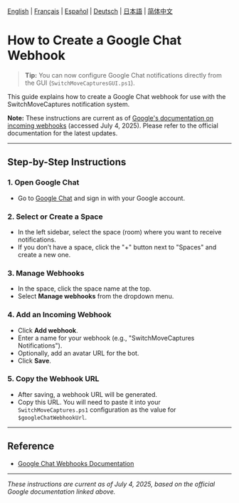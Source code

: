 [English](../en/GoogleChatWebhook.md) | [Français](../fr/GoogleChatWebhook.md) | [Español](../es/GoogleChatWebhook.md) | [Deutsch](../de/GoogleChatWebhook.md) | [日本語](../ja/GoogleChatWebhook.md) | [简体中文](../zh/GoogleChatWebhook.md)

# How to Create a Google Chat Webhook

> **Tip:** You can now configure Google Chat notifications directly from the GUI (`SwitchMoveCapturesGUI.ps1`).

This guide explains how to create a Google Chat webhook for use with the SwitchMoveCaptures notification system.

**Note:** These instructions are current as of [Google's documentation on incoming webhooks](https://developers.google.com/chat/how-tos/webhooks) (accessed July 4, 2025). Please refer to the official documentation for the latest updates.

---

## Step-by-Step Instructions

### 1. Open Google Chat

- Go to [Google Chat](https://chat.google.com/) and sign in with your Google account.

### 2. Select or Create a Space

- In the left sidebar, select the space (room) where you want to receive notifications.
- If you don’t have a space, click the "+" button next to "Spaces" and create a new one.

### 3. Manage Webhooks

- In the space, click the space name at the top.
- Select **Manage webhooks** from the dropdown menu.

### 4. Add an Incoming Webhook

- Click **Add webhook**.
- Enter a name for your webhook (e.g., "SwitchMoveCaptures Notifications").
- Optionally, add an avatar URL for the bot.
- Click **Save**.

### 5. Copy the Webhook URL

- After saving, a webhook URL will be generated.
- Copy this URL. You will need to paste it into your `SwitchMoveCaptures.ps1` configuration as the value for `$googleChatWebhookUrl`.

---

## Reference

- [Google Chat Webhooks Documentation](https://developers.google.com/chat/how-tos/webhooks)

---

*These instructions are current as of July 4, 2025, based on the official Google documentation linked above.*
